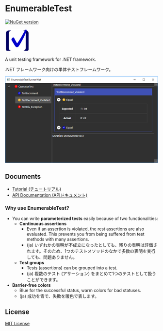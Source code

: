 # EnumerableTest
[![NuGet version](https://badge.fury.io/nu/EnumerableTest.Core.svg)](https://badge.fury.io/nu/EnumerableTest.Core)

![Small icon](documents/images/icon-small.png)

A unit testing framework for .NET framework.

.NET フレームワーク向けの単体テストフレームワーク。

![A screen shot of EnumerableTest.Runner.Wpf](documents/images/EnumerableTest.Runner.Wpf.Screenshot.png)

## Documents
- [Tutorial (チュートリアル)](https://vain0.github.io/EnumerableTest/articles/tutorials/walk-aruond.html)
- [API Documentation (APIドキュメント)](https://vain0.github.io/EnumerableTest/api/index.html)

### Why use **EnumerableTest**?
- You can write **parameterized tests** easily because of two functionalities:
    - **Continuous assertions**
        - Even if an assertion is violated, the rest assertions are also evaluated. This prevents you from being suffered from test methods with many assertions.
        - (ja) いずれかの表明が不成立になったとしても、残りの表明は評価されます。そのため、1つのテストメソッドのなかで多数の表明を実行しても、問題ありません。
    - **Test groups**
        - Tests (assertions) can be grouped into a test.
        - (ja) 複数のテスト (アサーション) をまとめて1つのテストとして扱うことができます。
- **Barrier-free colors**
    - Blue for the successful status, warm colors for bad statuses.
    - (ja) 成功を青で、失敗を暖色で表します。

## License
[MIT License](LICENSE.md)
